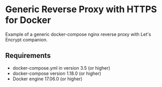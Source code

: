# Generic Reverse Proxy with HTTPS for Docker

Example of a generic docker-compose nginx reverse proxy with Let's Encrypt companion.

## Requirements
* docker-compose.yml in version 3.5 (or higher)
* docker-compose version 1.18.0 (or higher)
* Docker engine 17.06.0 (or higher)

